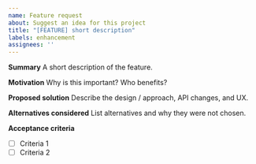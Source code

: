 ```yaml
---
name: Feature request
about: Suggest an idea for this project
title: "[FEATURE] short description"
labels: enhancement
assignees: ''
---
```


**Summary**
A short description of the feature.

**Motivation**
Why is this important? Who benefits?

**Proposed solution**
Describe the design / approach, API changes, and UX.

**Alternatives considered**
List alternatives and why they were not chosen.

**Acceptance criteria**
- [ ] Criteria 1
- [ ] Criteria 2